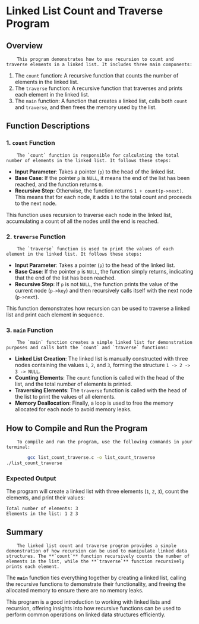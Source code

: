 # Linked List Count and Traverse Program

## Overview
        This program demonstrates how to use recursion to count and traverse elements in a linked list. It includes three main components:
1. The `count` function: A recursive function that counts the number of elements in the linked list.
2. The `traverse` function: A recursive function that traverses and prints each element in the linked list.
3. The `main` function: A function that creates a linked list, calls both `count` and `traverse`, and then frees the memory used by the list.

## Function Descriptions

### 1. `count` Function
        The `count` function is responsible for calculating the total number of elements in the linked list. It follows these steps:
- **Input Parameter**: Takes a pointer (`p`) to the head of the linked list.
- **Base Case**: If the pointer `p` is `NULL`, it means the end of the list has been reached, and the function returns `0`.
- **Recursive Step**: Otherwise, the function returns `1 + count(p->next)`. This means that for each node, it adds `1` to the total count and proceeds to the next node.

This function uses recursion to traverse each node in the linked list, accumulating a count of all the nodes until the end is reached.

### 2. `traverse` Function
        The `traverse` function is used to print the values of each element in the linked list. It follows these steps:
- **Input Parameter**: Takes a pointer (`p`) to the head of the linked list.
- **Base Case**: If the pointer `p` is `NULL`, the function simply returns, indicating that the end of the list has been reached.
- **Recursive Step**: If `p` is not `NULL`, the function prints the value of the current node (`p->key`) and then recursively calls itself with the next node (`p->next`).

This function demonstrates how recursion can be used to traverse a linked list and print each element in sequence.

### 3. `main` Function
        The `main` function creates a simple linked list for demonstration purposes and calls both the `count` and `traverse` functions:
- **Linked List Creation**: The linked list is manually constructed with three nodes containing the values `1`, `2`, and `3`, forming the structure `1 -> 2 -> 3 -> NULL`.
- **Counting Elements**: The `count` function is called with the head of the list, and the total number of elements is printed.
- **Traversing Elements**: The `traverse` function is called with the head of the list to print the values of all elements.
- **Memory Deallocation**: Finally, a loop is used to free the memory allocated for each node to avoid memory leaks.

## How to Compile and Run the Program
        To compile and run the program, use the following commands in your terminal:

```sh
        gcc list_count_traverse.c -o list_count_traverse
./list_count_traverse
```

### Expected Output
The program will create a linked list with three elements (`1`, `2`, `3`), count the elements, and print their values:

```
Total number of elements: 3
Elements in the list: 1 2 3
```

## Summary
        The linked list count and traverse program provides a simple demonstration of how recursion can be used to manipulate linked data structures. The **`count`** function recursively counts the number of elements in the list, while the **`traverse`** function recursively prints each element.

The **`main`** function ties everything together by creating a linked list, calling the recursive functions to demonstrate their functionality, and freeing the allocated memory to ensure there are no memory leaks.

This program is a good introduction to working with linked lists and recursion, offering insights into how recursive functions can be used to perform common operations on linked data structures efficiently.

